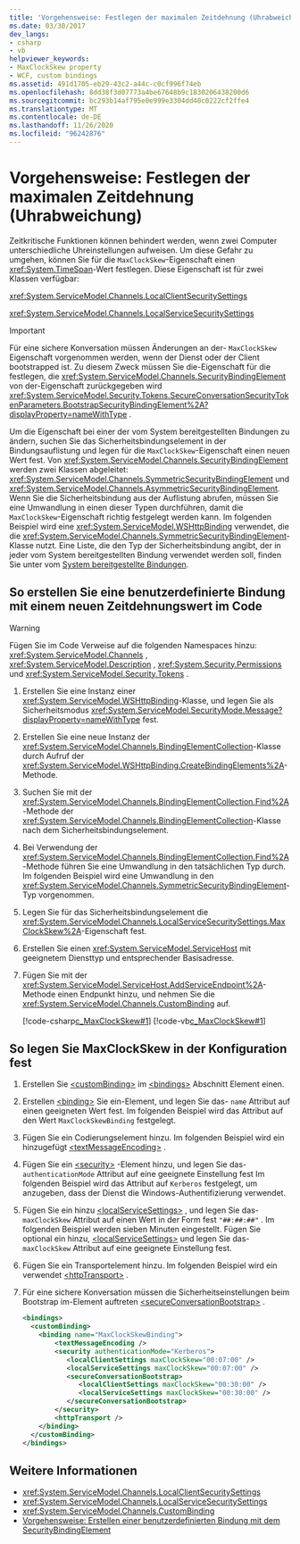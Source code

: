 ```yaml
---
title: 'Vorgehensweise: Festlegen der maximalen Zeitdehnung (Uhrabweichung)'
ms.date: 03/30/2017
dev_langs:
- csharp
- vb
helpviewer_keywords:
- MaxClockSkew property
- WCF, custom bindings
ms.assetid: 491d1705-eb29-43c2-a44c-c0cf996f74eb
ms.openlocfilehash: 8dd38f3d07773a4be67648b9c1830206438200d6
ms.sourcegitcommit: bc293b14af795e0e999e3304dd40c0222cf2ffe4
ms.translationtype: MT
ms.contentlocale: de-DE
ms.lasthandoff: 11/26/2020
ms.locfileid: "96242876"
---
```

# <a name="how-to-set-a-max-clock-skew"></a>Vorgehensweise: Festlegen der maximalen Zeitdehnung (Uhrabweichung)

Zeitkritische Funktionen können behindert werden, wenn zwei Computer unterschiedliche Uhreinstellungen aufweisen. Um diese Gefahr zu umgehen, können Sie für die `MaxClockSkew`-Eigenschaft einen <xref:System.TimeSpan>-Wert festlegen. Diese Eigenschaft ist für zwei Klassen verfügbar:  
  
 <xref:System.ServiceModel.Channels.LocalClientSecuritySettings>  
  
 <xref:System.ServiceModel.Channels.LocalServiceSecuritySettings>  
  
> [!IMPORTANT]
> Für eine sichere Konversation müssen Änderungen an der- `MaxClockSkew` Eigenschaft vorgenommen werden, wenn der Dienst oder der Client bootstrapped ist. Zu diesem Zweck müssen Sie die-Eigenschaft für die festlegen, die <xref:System.ServiceModel.Channels.SecurityBindingElement> von der-Eigenschaft zurückgegeben wird <xref:System.ServiceModel.Security.Tokens.SecureConversationSecurityTokenParameters.BootstrapSecurityBindingElement%2A?displayProperty=nameWithType> .  
  
 Um die Eigenschaft bei einer der vom System bereitgestellten Bindungen zu ändern, suchen Sie das Sicherheitsbindungselement in der Bindungsauflistung und legen für die `MaxClockSkew`-Eigenschaft einen neuen Wert fest. Von <xref:System.ServiceModel.Channels.SecurityBindingElement> werden zwei Klassen abgeleitet: <xref:System.ServiceModel.Channels.SymmetricSecurityBindingElement> und <xref:System.ServiceModel.Channels.AsymmetricSecurityBindingElement>. Wenn Sie die Sicherheitsbindung aus der Auflistung abrufen, müssen Sie eine Umwandlung in einen dieser Typen durchführen, damit die `MaxClockSkew`-Eigenschaft richtig festgelegt werden kann. Im folgenden Beispiel wird eine <xref:System.ServiceModel.WSHttpBinding> verwendet, die die <xref:System.ServiceModel.Channels.SymmetricSecurityBindingElement>-Klasse nutzt. Eine Liste, die den Typ der Sicherheitsbindung angibt, der in jeder vom System bereitgestellten Bindung verwendet werden soll, finden Sie unter vom [System bereitgestellte Bindungen](../system-provided-bindings.md).  
  
## <a name="to-create-a-custom-binding-with-a-new-clock-skew-value-in-code"></a>So erstellen Sie eine benutzerdefinierte Bindung mit einem neuen Zeitdehnungswert im Code  
  
> [!WARNING]
> Fügen Sie im Code Verweise auf die folgenden Namespaces hinzu: <xref:System.ServiceModel.Channels> , <xref:System.ServiceModel.Description> , <xref:System.Security.Permissions> und <xref:System.ServiceModel.Security.Tokens> .  
  
1. Erstellen Sie eine Instanz einer <xref:System.ServiceModel.WSHttpBinding>-Klasse, und legen Sie als Sicherheitsmodus <xref:System.ServiceModel.SecurityMode.Message?displayProperty=nameWithType> fest.  
  
2. Erstellen Sie eine neue Instanz der <xref:System.ServiceModel.Channels.BindingElementCollection>-Klasse durch Aufruf der <xref:System.ServiceModel.WSHttpBinding.CreateBindingElements%2A>-Methode.  
  
3. Suchen Sie mit der <xref:System.ServiceModel.Channels.BindingElementCollection.Find%2A>-Methode der <xref:System.ServiceModel.Channels.BindingElementCollection>-Klasse nach dem Sicherheitsbindungselement.  
  
4. Bei Verwendung der <xref:System.ServiceModel.Channels.BindingElementCollection.Find%2A>-Methode führen Sie eine Umwandlung in den tatsächlichen Typ durch. Im folgenden Beispiel wird eine Umwandlung in den <xref:System.ServiceModel.Channels.SymmetricSecurityBindingElement>-Typ vorgenommen.  
  
5. Legen Sie für das Sicherheitsbindungselement die <xref:System.ServiceModel.Channels.LocalServiceSecuritySettings.MaxClockSkew%2A>-Eigenschaft fest.  
  
6. Erstellen Sie einen <xref:System.ServiceModel.ServiceHost> mit geeignetem Diensttyp und entsprechender Basisadresse.  
  
7. Fügen Sie mit der <xref:System.ServiceModel.ServiceHost.AddServiceEndpoint%2A>-Methode einen Endpunkt hinzu, und nehmen Sie die <xref:System.ServiceModel.Channels.CustomBinding> auf.  
  
     [!code-csharp[c_MaxClockSkew#1](../../../../samples/snippets/csharp/VS_Snippets_CFX/c_maxclockskew/cs/source.cs#1)]
     [!code-vb[c_MaxClockSkew#1](../../../../samples/snippets/visualbasic/VS_Snippets_CFX/c_maxclockskew/vb/source.vb#1)]  
  
## <a name="to-set-the-maxclockskew-in-configuration"></a>So legen Sie MaxClockSkew in der Konfiguration fest  
  
1. Erstellen Sie [\<customBinding>](../../configure-apps/file-schema/wcf/custombinding.md) im [\<bindings>](../../configure-apps/file-schema/wcf/bindings.md) Abschnitt Element einen.  
  
2. Erstellen [\<binding>](../../configure-apps/file-schema/wcf/bindings.md) Sie ein-Element, und legen Sie das- `name` Attribut auf einen geeigneten Wert fest. Im folgenden Beispiel wird das Attribut auf den Wert `MaxClockSkewBinding` festgelegt.  
  
3. Fügen Sie ein Codierungselement hinzu. Im folgenden Beispiel wird ein hinzugefügt [\<textMessageEncoding>](../../configure-apps/file-schema/wcf/textmessageencoding.md) .  
  
4. Fügen Sie ein [\<security>](../../configure-apps/file-schema/wcf/security-of-custombinding.md) -Element hinzu, und legen Sie das- `authenticationMode` Attribut auf eine geeignete Einstellung fest Im folgenden Beispiel wird das Attribut auf `Kerberos` festgelegt, um anzugeben, dass der Dienst die Windows-Authentifizierung verwendet.  
  
5. Fügen Sie ein hinzu [\<localServiceSettings>](../../configure-apps/file-schema/wcf/localservicesettings-element.md) , und legen Sie das- `maxClockSkew` Attribut auf einen Wert in der Form fest `"##:##:##"` . Im folgenden Beispiel werden sieben Minuten eingestellt. Fügen Sie optional ein hinzu, [\<localServiceSettings>](../../configure-apps/file-schema/wcf/localservicesettings-element.md) und legen Sie das- `maxClockSkew` Attribut auf eine geeignete Einstellung fest.  
  
6. Fügen Sie ein Transportelement hinzu. Im folgenden Beispiel wird ein verwendet [\<httpTransport>](../../configure-apps/file-schema/wcf/httptransport.md) .  
  
7. Für eine sichere Konversation müssen die Sicherheitseinstellungen beim Bootstrap im-Element auftreten [\<secureConversationBootstrap>](../../configure-apps/file-schema/wcf/secureconversationbootstrap.md) .  
  
    ```xml  
    <bindings>  
      <customBinding>  
        <binding name="MaxClockSkewBinding">  
            <textMessageEncoding />  
            <security authenticationMode="Kerberos">  
               <localClientSettings maxClockSkew="00:07:00" />  
               <localServiceSettings maxClockSkew="00:07:00" />  
               <secureConversationBootstrap>  
                  <localClientSettings maxClockSkew="00:30:00" />  
                  <localServiceSettings maxClockSkew="00:30:00" />  
               </secureConversationBootstrap>  
            </security>  
            <httpTransport />  
        </binding>  
      </customBinding>  
    </bindings>  
    ```  
  
## <a name="see-also"></a>Weitere Informationen

- <xref:System.ServiceModel.Channels.LocalClientSecuritySettings>
- <xref:System.ServiceModel.Channels.LocalServiceSecuritySettings>
- <xref:System.ServiceModel.Channels.CustomBinding>
- [Vorgehensweise: Erstellen einer benutzerdefinierten Bindung mit dem SecurityBindingElement](how-to-create-a-custom-binding-using-the-securitybindingelement.md)
